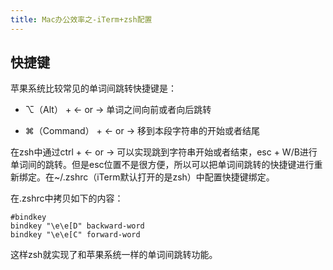 ```yaml
---
title: Mac办公效率之-iTerm+zsh配置
---
```

## 快捷键

苹果系统比较常见的单词间跳转快捷键是：

* ⌥（Alt） + ← or → 单词之间向前或者向后跳转 

* ⌘（Command） + ← or →  移到本段字符串的开始或者结尾

在zsh中通过ctrl + ← or → 可以实现跳到字符串开始或者结束，esc + W/B进行单词间的跳转。但是esc位置不是很方便，所以可以把单词间跳转的快捷键进行重新绑定。在~/.zshrc（iTerm默认打开的是zsh）中配置快捷键绑定。

在.zshrc中拷贝如下的内容：

```shell
#bindkey
bindkey "\e\e[D" backward-word
bindkey "\e\e[C" forward-word
```

这样zsh就实现了和苹果系统一样的单词间跳转功能。

